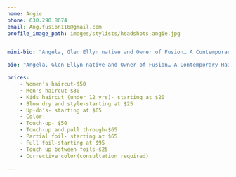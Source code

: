 ```yaml
---
name: Angie
phone: 630.290.8674
email: Ang.fusion116@gmail.com
profile_image_path: images/stylists/headshots-angie.jpg


mini-bio: "Angela, Glen Ellyn native and Owner of Fusion… A Contemporary Hair Salon, has been behind the chair for over 12 years.  She studied at Pivot Point International Academy and continued her education for two years with Kathy Simon, the creator of The Mekka System Education of Cutting and Schwarzkopf Color."

bio: "Angela, Glen Ellyn native and Owner of Fusion… A Contemporary Hair Salon, has been behind the chair for over 12 years.  She studied at Pivot Point International Academy and continued her education for two years with Kathy Simon, the creator of The Mekka System Education of Cutting and Schwarzkopf Color.  Angela is experienced in all aspects of hair color, cutting and styling.  Angela believes continuing education is very important and is inspired to stay up-to-date on hair color, cutting and styling by studying the latest tools, products and techniques. Angela’s main priority is to establish strong relationships with each client, which allows her to perfect the cut, color and style to each individual's vision and needs.  Angela takes great pride in her work and her salon, which is reflected  in the relationships she has built with her return clientele."

prices: 
    - Women's haircut-$50
    - Men's haircut-$30
    - Kids haircut (under 12 yrs)- starting at $20
    - Blow dry and style-starting at $25
    - Up-do's- starting at $65
    - Color-
    - Touch-up- $50
    - Touch-up and pull through-$65
    - Partial foil- starting at $65
    - Full foil-starting at $95
    - Touch up between foils-$25
    - Corrective color(consultation required)

---
```



